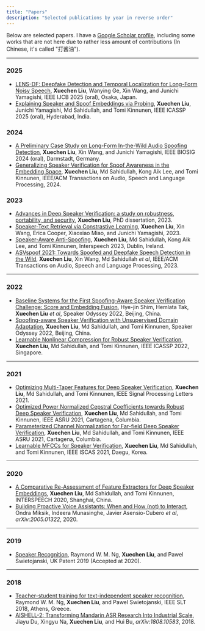 ```yaml
---
title: "Papers"
description: "Selected publications by year in reverse order"
---
```


Below are selected papers. I have a [Google Scholar profile](https://scholar.google.com/citations?user=Xou0DaUAAAAJ&hl=zh-CN), including some works that are not here due to rather less amount of contributions (In Chinese, it's called "打酱油").

-------------------
### 2025
* [LENS-DF: Deepfake Detection and Temporal Localization for Long-Form Noisy Speech](https://www.arxiv.org/abs/2507.16220), **Xuechen Liu**, Wanying Ge, Xin Wang, and Junichi Yamagishi, IEEE IJCB 2025 (oral), Osaka, Japan.
* [Explaining Speaker and Spoof Embeddings via Probing](https://arxiv.org/abs/2412.18191), **Xuechen Liu**, Junichi Yamagishi, Md Sahidullah, and Tomi Kinnunen, IEEE ICASSP 2025 (oral), Hyderabad, India.

### 2024
* [A Preliminary Case Study on Long-Form In-the-Wild Audio Spoofing Detection](https://arxiv.org/abs/2408.14066), **Xuechen Liu**, Xin Wang, and Junichi Yamagishi, IEEE BIOSIG 2024 (oral), Darmstadt, Germany.
* [Generalizing Speaker Verification for Spoof Awareness in the Embedding Space](https://arxiv.org/abs/2401.11156), **Xuechen Liu**, Md Sahidullah, Kong Aik Lee, and Tomi Kinnunen, IEEE/ACM Transactions on Audio, Speech and Language Processing, 2024.

### 2023
* [Advances in Deep Speaker Verification: a study on robustness, portability, and security](https://erepo.uef.fi/bitstream/handle/123456789/30624/urn_isbn_978-952-61-4981-3.pdf?sequence=1), **Xuechen Liu**, PhD dissertation, 2023.
* [Speaker-Text Retrieval via Constrastive Learning](https://arxiv.org/abs/2312.06055), **Xuechen Liu**, Xin Wang, Erica Cooper, Xiaoxiao Miao, and Junichi Yamagishi, 2023.
* [Speaker-Aware Anti-Spoofing](https://arxiv.org/abs/2303.01126), **Xuechen Liu**, Md Sahidullah, Kong Aik Lee, and Tomi Kinnunen, Interspeech 2023, Dublin, Ireland.
* [ASVspoof 2021: Towards Spoofed and Deepfake Speech Detection in the Wild](https://arxiv.org/abs/2210.02437), **Xuechen Liu**, Xin Wang, Md Sahidullah _et al_, IEEE/ACM Transactions on Audio, Speech and Language Processing, 2023.

-------------------
### 2022
* [Baseline Systems for the First Spoofing-Aware Speaker Verification Challenge: Score and Embedding Fusion](https://arxiv.org/abs/2204.09976), Hye-jin Shim, Hemlata Tak, **Xuechen Liu** _et al_, Speaker Odyssey 2022, Beijing, China.
* [Spoofing-aware Speaker Verification with Unsupervised Domain Adaptation](https://arxiv.org/abs/2203.10992), **Xuechen Liu**, Md Sahidullah, and Tomi Kinnunen, Speaker Odyssey 2022, Beijing, China.
* [Learnable Nonlinear Compression for Robust Speaker Verification](https://arxiv.org/abs/2202.05236),  **Xuechen Liu**, Md Sahidullah, and Tomi Kinnunen, IEEE ICASSP 2022, Singapore.

-------------------
### 2021
* [Optimizing Multi-Taper Features for Deep Speaker Verification](https://arxiv.org/abs/2110.10983), **Xuechen Liu**, Md Sahidullah, and Tomi Kinnunen, IEEE Signal Processing Letters 2021.
* [Optimized Power Normalized Cepstral Coefficients towards Robust Deep Speaker Verification](https://arxiv.org/abs/2109.12058), **Xuechen Liu**, Md Sahidullah, and Tomi Kinnunen, IEEE ASRU 2021, Cartagena, Columbia.
* [Parameterized Channel Normalization for Far-field Deep Speaker Verification](https://arxiv.org/abs/2109.12056), **Xuechen Liu**, Md Sahidullah, and Tomi Kinnunen, IEEE ASRU 2021, Cartagena, Columbia.
* [Learnable MFCCs for Speaker Verification](https://arxiv.org/abs/2102.10322), **Xuechen Liu**, Md Sahidullah, and Tomi Kinnunen, IEEE ISCAS 2021, Daegu, Korea.

-------------------
### 2020
* [A Comparative Re-Assessment of Feature Extractors for Deep Speaker Embeddings](https://arxiv.org/abs/2007.15283), **Xuechen Liu**, Md Sahidullah, and Tomi Kinnunen, INTERSPEECH 2020, Shanghai, China.
* [Building Proactive Voice Assistants: When and How (not) to Interact](https://arxiv.org/abs/2005.01322), Ondra Miksik, Indeera Munasinghe, Javier Asensio-Cubero _et al_, *arXiv:2005.01322*, 2020.

-------------------
### 2019

* [Speaker Recognition](https://patents.google.com/patent/US11170788B2/en), Raymond W. M. Ng, **Xuechen Liu**, and Pawel Swietojanski, UK Patent 2019 (Accepted at 2020).

-------------------
### 2018
* [Teacher-student training for text-independent speaker recognition](https://ieeexplore.ieee.org/document/8639564), Raymond W. M. Ng, **Xuechen Liu**, and Pawel Swietojanski, IEEE SLT 2018, Athens, Greece.
* [AISHELL-2: Transforming Mandarin ASR Research Into Industrial Scale](https://arxiv.org/abs/1808.10583), Jiayu Du, Xingyu Na, **Xuechen Liu**, and Hui Bu, *arXiv:1808.10583*, 2018.